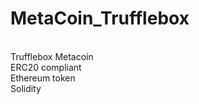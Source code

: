 # MetaCoin_Trufflebox

</br>Trufflebox Metacoin
</br>ERC20 compliant
</br>Ethereum token
</br>Solidity
